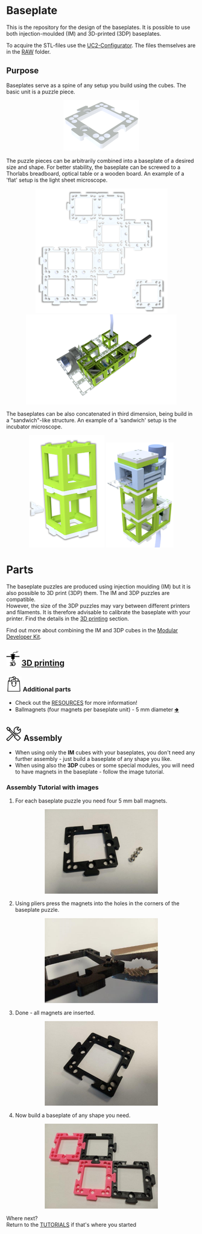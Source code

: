 # Baseplate
This is the repository for the design of the baseplates. It is possible to use both injection-moulded (IM) and 3D-printed (3DP) baseplates.

To acquire the STL-files use the [UC2-Configurator](https://uc2configurator.netlify.app/). The files themselves are in the [RAW](../RAW/STL) folder.

## Purpose
Baseplates serve as a spine of any setup you build using the cubes. The basic unit is a puzzle piece.

<p align="center">
<img src="./IMAGES/10_Base_puzzle_v3.png" width="200">
</p>

The puzzle pieces can be arbitrarily combined into a baseplate of a desired size and shape. For better stability, the baseplate can be screwed to a Thorlabs breadboard, optical table or a wooden board. An example of a 'flat' setup is the light sheet microscope.

<p align="center">
<img src="./IMAGES/10_Base_puzzle_v3_02.png" width="350">
<img src="../../APPLICATIONS/APP_LIGHTSHEET_Workshop/IMAGES/Application_Light_Sheet_Microscope_v3.png" width="400">
</p>

The baseplates can be also concatenated in third dimension,  being build in a "sandwich"-like structure. An example of a 'sandwich' setup is the incubator microscope.

<p align="center">
<img src="./IMAGES/10_Base_puzzle_v3_03.png" width="200">
<img src="../../APPLICATIONS/APP_Incubator_Microscope/IMAGES/Application_Incubator_Microscope_v3.png" width="180">
</p>

# Parts
The baseplate puzzles are produced using injection moulding (IM) but it is also possible to 3D print (3DP) them. The IM and 3DP puzzles are compatible.  
However, the size of the 3DP puzzles may vary between different printers and filaments. It is therefore advisable to calibrate the baseplate with your printer. Find the details in the [3D printing](./3DP_Baseplate) section.

Find out more about combining the IM and 3DP cubes in the [Modular Developer Kit](../../MDK).

## <img src="./IMAGES/P.png" height="40"> [3D printing](./3DP_Baseplate)

### <img src="./IMAGES/B.png" height="40"> Additional parts
* Check out the [RESOURCES](../../TUTORIALS/RESOURCES) for more information!
* Ballmagnets (four magnets per baseplate unit) - 5 mm diameter [🢂](https://www.magnetmax.de/Neodym-Kugelmagnete/Magnetkugel-Kugelmagnet-O-5-0-mm-Neodym-vernickelt-N40-haelt-400-g::158.html)

## <img src="./IMAGES/A.png" height="40"> Assembly
* When using only the **IM** cubes with your baseplates, you don't need any further assembly - just build a baseplate of any shape you like.
* When using also the **3DP** cubes or some special modules, you will need to have magnets in the baseplate - follow the image tutorial.  

### Assembly Tutorial with images

1. For each baseplate puzzle you need four 5 mm ball magnets.
<p align="center">
<img src="./IMAGES/TUT_Baseplate_01.jpg" width="300">
</p>

2. Using pliers press the magnets into the holes in the corners of the baseplate puzzle.
<p align="center">
<img src="./IMAGES/TUT_Baseplate_02.jpg" width="300">
</p>

3. Done - all magnets are inserted.
<p align="center">
<img src="./IMAGES/TUT_Baseplate_03.jpg" width="300">
</p>

4. Now build a baseplate of any shape you need.
<p align="center">
<img src="./IMAGES/TUT_Baseplate_04.jpg" width="300">
</p>

Where next?      
Return to the [TUTORIALS](../../TUTORIALS) if that's where you started
